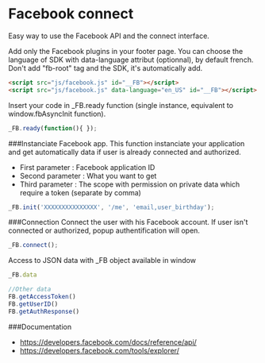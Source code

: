 Facebook connect
==================================================

Easy way to use the Facebook API and the connect interface.

Add only the Facebook plugins in your footer page. You can choose the language of SDK with data-language attribut (optionnal), by default french. Don't add "fb-root" tag and the SDK, it's automatically add.

```html
<script src="js/facebook.js" id="__FB"></script>
<script src="js/facebook.js" data-language="en_US" id="__FB"></script>
```

Insert your code in _FB.ready function (single instance, equivalent to window.fbAsyncInit function).

```javascript
_FB.ready(function(){ });
```

###Instanciate Facebook app.
This function instanciate your application and get automatically data if user is already connected and authorized.

- First parameter 		: Facebook application ID
- Second parameter 		: What you want to get
- Third parameter 		: The scope with permission on private data which require a token (separate by comma)

```javascript
_FB.init('XXXXXXXXXXXXXXX', '/me', 'email,user_birthday');
```

###Connection
Connect the user with his Facebook account. If user isn't connected or authorized, popup authentification will open.

```javascript
_FB.connect();
```


Access to JSON data with _FB object available in window

```javascript
_FB.data

//Other data
FB.getAccessToken()
FB.getUserID()
FB.getAuthResponse()
```

###Documentation
- https://developers.facebook.com/docs/reference/api/
- https://developers.facebook.com/tools/explorer/
